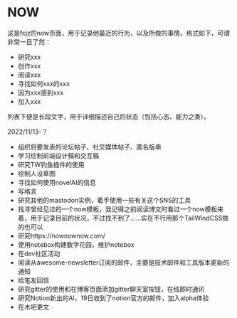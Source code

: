 # NOW

这是fcjz的now页面，用于记录他最近的行为，以及所做的事情，格式如下，可谓非常一目了然：

- 研究xxx
- 创作xxx
- 阅读xxx
- 寻找如何xxx的xxx
- 因为xxx感到xxx
- 加入xxx

列表下便是长段文字，用于详细描述自己的状态（包括心态、能力之类）。

2022/11/13-？

- 组织将要发表的论坛帖子、社交媒体帖子、匿名版串
- 学习绘制前端设计稿和交互稿
- 研究TW钓鱼插件的使用
- 绘制人设草图
- 寻找如何使用novelAI的信息
- 写格言
- 研究其他的mastodon实例，着手使用一些有关这个SNS的工具
- 找寻曾经见过的一个now模板，我记得之前阅读博文时看过一个now模板来着，用于记录目前的状况，不过找不到了……实在不行用那个TailWindCSS做的也可以
- 研究https://nownownow.com/
- 使用notebox构建数字花园，维护notebox
- 在dev社区活动
- 阅读从awesome-newsletter订阅的邮件，主要是技术邮件和工具版本更新的通知
- 给笔友回信
- 研究gitter的使用和在博客页面添加gitter聊天室按钮，在线即时通讯
- 研究Notion新出的AI，19日收到了notion官方的邮件，加入alpha体验
- 在木吧更文
